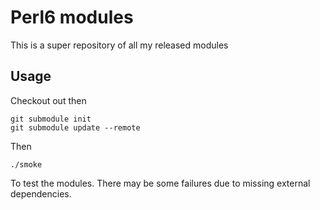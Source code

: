 # Perl6 modules

This is a super repository of all my released modules

## Usage

Checkout out then

    git submodule init
    git submodule update --remote

Then

	./smoke

To test the modules.  There may be some failures due to missing 
external dependencies.
